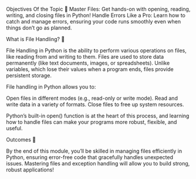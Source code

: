 Objectives Of the Topic 🌟
Master Files: Get hands-on with opening, reading, writing, and closing files in Python!
Handle Errors Like a Pro: Learn how to catch and manage errors, ensuring your code runs smoothly even when things don’t go as planned.


What is File Handling? 📁

File Handling in Python is the ability to perform various operations on files, like reading from and writing to them. Files are used to store data permanently (like text documents, images, or spreadsheets). Unlike variables, which lose their values when a program ends, files provide persistent storage.

File handling in Python allows you to:

Open files in different modes (e.g., read-only or write mode).
Read and write data in a variety of formats.
Close files to free up system resources.

Python’s built-in open() function is at the heart of this process, and learning how to handle files can make your programs more robust, flexible, and useful.


Outcomes 🎉

By the end of this module, you’ll be skilled in managing files efficiently in Python, ensuring error-free code that gracefully handles unexpected issues. Mastering files and exception handling will allow you to build strong, robust applications!

